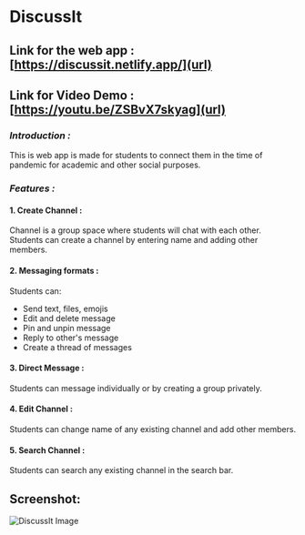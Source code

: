# DiscussIt

## Link for the web app : [https://discussit.netlify.app/](url)

## Link for Video Demo : [https://youtu.be/ZSBvX7skyag](url)


### *Introduction :*

This is web app is made for students to connect them in the time of pandemic for academic and other social purposes.

### *Features :*


#### 1. Create Channel :

Channel is a group space where students will chat with each other. Students can create a channel by entering name and adding other members.


#### 2. Messaging formats : 

Students can: 

- Send text, files, emojis
- Edit and delete message
- Pin and unpin message
- Reply to other's message
- Create a thread of messages


#### 3. Direct Message : 

Students can message individually or by creating a group privately.


#### 4. Edit Channel : 

Students can change name of any existing channel and add other members.


#### 5. Search Channel : 

Students can search any existing channel in the search bar.

## Screenshot: 

![DiscussIt Image](https://user-images.githubusercontent.com/47748647/143769043-caec2a90-106c-4a13-8ca1-647f9bb7cab1.png)



